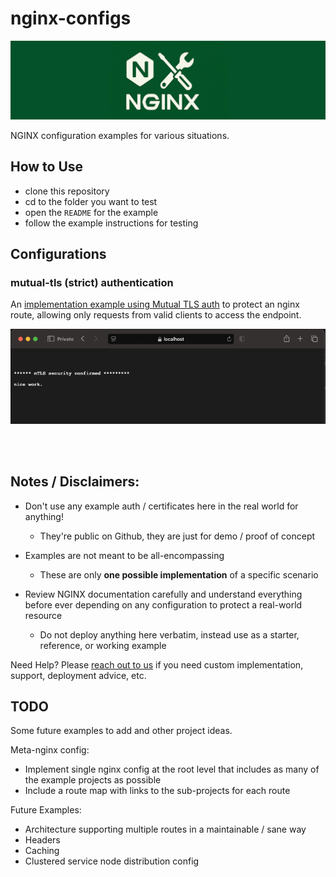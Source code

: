 # nginx-configs
![project repository banner](./mutual-tls/images/nginx-configs-banner1.png)

NGINX configuration examples for various situations.

## How to Use

- clone this repository
- cd to the folder you want to test
- open the `README` for the example
- follow the example instructions for testing

## Configurations

### mutual-tls (strict) authentication

An [implementation example using Mutual TLS auth](./mutual-tls/) to protect an nginx route, allowing only requests from valid clients to access the endpoint.

![browser response to successful auth with client cert](./mutual-tls/images/mutual-secure-connection-confirmed.png)

<br><br>

## Notes / Disclaimers:

- Don't use any example auth / certificates here in the real world for anything! 
    - They're public on Github, they are just for demo / proof of concept

- Examples are not meant to be all-encompassing
    - These are only **one possible implementation** of a specific scenario 
    
- Review NGINX documentation carefully and understand everything before ever depending on any configuration to protect a real-world resource
    - Do not deploy anything here verbatim, instead use as a starter, reference, or working example

Need Help? Please [reach out to us](mailto:hey@gigabitelabs.com) if you need custom implementation, support, deployment advice, etc.

## TODO

Some future examples to add and other project ideas.

Meta-nginx config:

- Implement single nginx config at the root level that includes as many of the example projects as 
possible
- Include a route map with links to the sub-projects for each route

Future Examples:

- Architecture supporting multiple routes in a maintainable / sane way
- Headers
- Caching
- Clustered service node distribution config